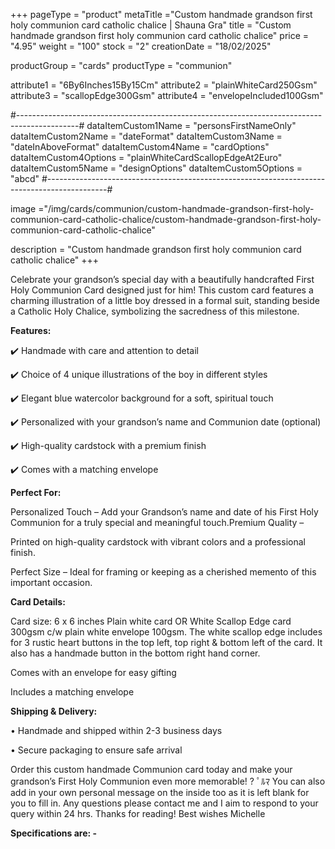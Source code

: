 +++
pageType = "product"
metaTitle ="Custom handmade grandson first holy communion card catholic chalice | Shauna Gra"
title = "Custom handmade grandson first holy communion card catholic chalice"
price = "4.95"
weight = "100"
stock = "2"
creationDate = "18/02/2025"

productGroup = "cards"
productType = "communion"

 
attribute1 = "6By6Inches15By15Cm" 
attribute2 = "plainWhiteCard250Gsm" 
attribute3 = "scallopEdge300Gsm" 
attribute4 = "envelopeIncluded100Gsm"

#---------------------------------------------------------------------------------------------#
dataItemCustom1Name = "personsFirstNameOnly"
dataItemCustom2Name = "dateFormat"
dataItemCustom3Name = "dateInAboveFormat"
dataItemCustom4Name = "cardOptions"
dataItemCustom4Options = "plainWhiteCardScallopEdgeAt2Euro"
dataItemCustom5Name = "designOptions"
dataItemCustom5Options = "abcd"
#---------------------------------------------------------------------------------------------#
 
 
image ="/img/cards/communion/custom-handmade-grandson-first-holy-communion-card-catholic-chalice/custom-handmade-grandson-first-holy-communion-card-catholic-chalice"
 
description = "Custom handmade grandson first holy communion card catholic chalice"
+++

Celebrate your grandson’s special day with a beautifully handcrafted First Holy Communion Card designed just for him! This custom card features a charming illustration of a little boy dressed in a formal suit, standing beside a Catholic Holy Chalice, symbolizing the sacredness of this milestone.

**Features:**

✔️ Handmade with care and attention to detail

✔️ Choice of 4 unique illustrations of the boy in different styles

✔️ Elegant blue watercolor background for a soft, spiritual touch

✔️ Personalized with your grandson’s name and Communion date (optional)

✔️ High-quality cardstock with a premium finish

✔️ Comes with a matching envelope

**Perfect For:**

Personalized Touch – Add your Grandson’s name and date of his First Holy Communion for a truly special and meaningful touch.Premium Quality –

Printed on high-quality cardstock with vibrant colors and a professional finish.

Perfect Size – Ideal for framing or keeping as a cherished memento of this important occasion.

**Card Details:**

Card size: 6 x 6 inches Plain white card OR White Scallop Edge card 300gsm c/w plain white envelope 100gsm. The white scallop edge includes for 3 rustic heart buttons in the top left, top right & bottom left of the card. It also has a handmade button in the bottom right hand corner.

Comes with an envelope for easy gifting

Includes a matching envelope

**Shipping & Delivery:**

• Handmade and shipped within 2-3 business days

• Secure packaging to ensure safe arrival

Order this custom handmade Communion card today and make your grandson’s First Holy Communion even more memorable! ?￰ ﾟﾙﾏ
You can also add in your own personal message on the inside too as it is left blank for you to fill in.
Any questions please contact me and I aim to respond to your query within 24 hrs. Thanks for reading! Best wishes Michelle

**Specifications are: -**
